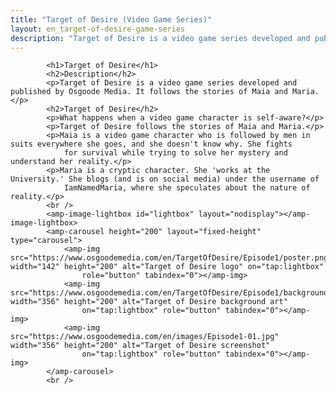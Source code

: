 ```yaml
---
title: "Target of Desire (Video Game Series)"
layout: en_target-of-desire-game-series
description: "Target of Desire is a video game series developed and published by Osgoode Media. It follows the stories of Maia and Maria."
---
```

			<h1>Target of Desire</h1>
			<h2>Description</h2>
			<p>Target of Desire is a video game series developed and published by Osgoode Media. It follows the stories of Maia and Maria.</p>
			<h2>Target of Desire</h2>
			<p>What happens when a video game character is self-aware?</p>
			<p>Target of Desire follows the stories of Maia and Maria.</p>
			<p>Maia is a video game character who is followed by men in suits everywhere she goes, and she doesn't know why. She fights
				for survival while trying to solve her mystery and understand her reality.</p>
			<p>Maria is a cryptic character. She 'works at the University.' She blogs (and is on social media) under the username of
				IamNamedMaria, where she speculates about the nature of reality.</p>
			<br />
			<amp-image-lightbox id="lightbox" layout="nodisplay"></amp-image-lightbox>
			<amp-carousel height="200" layout="fixed-height" type="carousel">
				<amp-img src="https://www.osgoodemedia.com/en/TargetOfDesire/Episode1/poster.png" width="142" height="200" alt="Target of Desire logo" on="tap:lightbox"
				    role="button" tabindex="0"></amp-img>
				<amp-img src="https://www.osgoodemedia.com/en/TargetOfDesire/Episode1/backgroundart.png" width="356" height="200" alt="Target of Desire background art"
				    on="tap:lightbox" role="button" tabindex="0"></amp-img>
				<amp-img src="https://www.osgoodemedia.com/en/images/Episode1-01.jpg" width="356" height="200" alt="Target of Desire screenshot"
				    on="tap:lightbox" role="button" tabindex="0"></amp-img>
			</amp-carousel>
			<br />